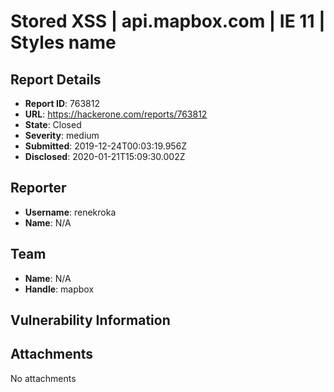 # Stored XSS | api.mapbox.com | IE 11 | Styles name

## Report Details
- **Report ID**: 763812
- **URL**: https://hackerone.com/reports/763812
- **State**: Closed
- **Severity**: medium
- **Submitted**: 2019-12-24T00:03:19.956Z
- **Disclosed**: 2020-01-21T15:09:30.002Z

## Reporter
- **Username**: renekroka
- **Name**: N/A

## Team
- **Name**: N/A
- **Handle**: mapbox

## Vulnerability Information


## Attachments
No attachments

